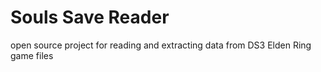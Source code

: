 # Souls Save Reader

open source project for reading and extracting data from DS3 Elden Ring game files
